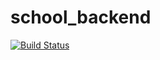 # school_backend

[![Build Status](https://travis-ci.com/alainburindi/school_backend.svg?branch=dev)](https://travis-ci.com/alainburindi/school_backend)
